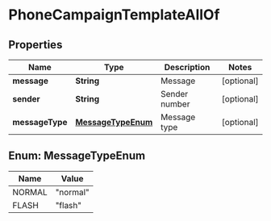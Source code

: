 

# PhoneCampaignTemplateAllOf


## Properties

| Name | Type | Description | Notes |
|------------ | ------------- | ------------- | -------------|
|**message** | **String** | Message |  [optional] |
|**sender** | **String** | Sender number |  [optional] |
|**messageType** | [**MessageTypeEnum**](#MessageTypeEnum) | Message type |  [optional] |



## Enum: MessageTypeEnum

| Name | Value |
|---- | -----|
| NORMAL | &quot;normal&quot; |
| FLASH | &quot;flash&quot; |




